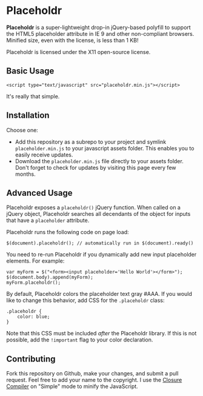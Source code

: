 Placeholdr
==========

**Placeholdr** is a super-lightweight drop-in jQuery-based polyfill to support the HTML5 placeholder attribute in IE 9 and other non-compliant browsers.  Minified size, even with the license, is less than 1 KB!

Placeholdr is licensed under the X11 open-source license.

## Basic Usage

    <script type="text/javascript" src="placeholdr.min.js"></script>

It's really that simple.

## Installation

Choose one:

- Add this repository as a subrepo to your project and symlink `placeholder.min.js` to your javascript assets folder.  This enables you to easily receive updates.
- Download the `placeholder.min.js` file directly to your assets folder.  Don't forget to check for updates by visiting this page every few months.

## Advanced Usage

Placeholdr exposes a `placeholdr()` jQuery function.  When called on a jQuery object, Placeholdr searches all decendants of the object for inputs that have a `placeholder` attribute.

Placeholdr runs the following code on page load:

    $(document).placeholdr(); // automatically run in $(document).ready()

You need to re-run Placeholdr if you dynamically add new input placeholder elements.  For example:

    var myForm = $("<form><input placeholder='Hello World'></form>");
    $(document.body).append(myForm);
    myForm.placeholdr();

By default, Placeholdr colors the placeholder text gray #AAA.  If you would like to change this behavior, add CSS for the `.placeholdr` class:

    .placeholdr {
        color: blue;
    }

Note that this CSS must be included *after* the Placeholdr library.  If this is not possible, add the `!important` flag to your color declaration.

## Contributing

Fork this repository on Github, make your changes, and submit a pull request.  Feel free to add your name to the copyright.  I use the [Closure Compiler](http://closure-compiler.appspot.com/home) on "Simple" mode to minify the JavaScript.
